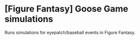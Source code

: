 # [Figure Fantasy] Goose Game simulations
Runs simulations for eyepatch/baseball events in Figure Fantasy.
